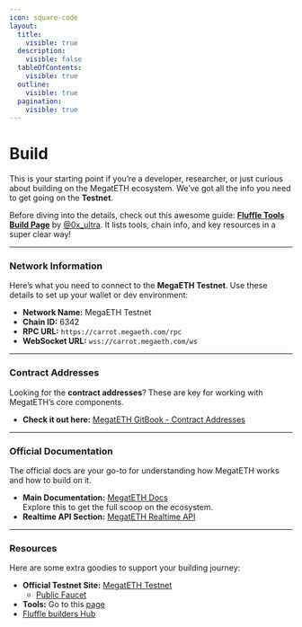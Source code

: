```yaml
---
icon: square-code
layout:
  title:
    visible: true
  description:
    visible: false
  tableOfContents:
    visible: true
  outline:
    visible: true
  pagination:
    visible: true
---
```


# Build

This is your starting point if you’re a developer, researcher, or just curious about building on the MegatETH ecosystem. We’ve got all the info you need to get going on the **Testnet**.

Before diving into the details, check out this awesome guide: [**Fluffle Tools Build Page**](https://www.fluffle.tools/#build) by [@0x\_ultra](https://x.com/0x_ultra). It lists tools, chain info, and key resources in a super clear way!

***

### **Network Information**

Here’s what you need to connect to the **MegaETH Testnet**. Use these details to set up your wallet or dev environment:

* **Network Name:** MegaETH Testnet
* **Chain ID:** 6342
* **RPC URL:** `https://carrot.megaeth.com/rpc`
* **WebSocket URL:** `wss://carrot.megaeth.com/ws`

***

### **Contract Addresses**

Looking for the **contract addresses**?  These are key for working with MegatETH’s core components.

* **Check it out here:** [MegatETH GitBook - Contract Addresses](https://megaeth-1.gitbook.io/untitled)

***

### **Official Documentation**

The official docs are your go-to for understanding how MegatETH works and how to build on it.

* **Main Documentation:** [MegatETH Docs](https://docs.megaeth.com/)\
  Explore this to get the full scoop on the ecosystem.
* **Realtime API Section:** [MegatETH Realtime API](https://docs.megaeth.com/realtime-api)

***

### **Resources**

Here are some extra goodies to support your building journey:

* **Official Testnet Site:** [MegatETH Testnet](https://testnet.megaeth.com/#1)
  * [Public Faucet](https://testnet.megaeth.com/#3)
* **Tools:** Go to this [page](../../community-and-projects/ecosystem/tools.md)
* [Fluffle builders Hub](https://x.com/0x_ultra/status/1902711217762050295)

